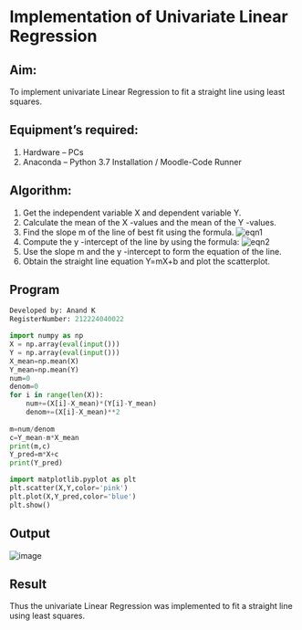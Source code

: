 
# Implementation of Univariate Linear Regression
## Aim:
To implement univariate Linear Regression to fit a straight line using least squares.
## Equipment’s required:
1.	Hardware – PCs
2.	Anaconda – Python 3.7 Installation / Moodle-Code Runner
## Algorithm:
1.	Get the independent variable X and dependent variable Y.
2.	Calculate the mean of the X -values and the mean of the Y -values.
3.	Find the slope m of the line of best fit using the formula.
 ![eqn1](./eq1.jpg)
4.	Compute the y -intercept of the line by using the formula:
![eqn2](./eq2.jpg)  
5.	Use the slope m and the y -intercept to form the equation of the line.
6.	Obtain the straight line equation Y=mX+b and plot the scatterplot.
## Program
``` python
Developed by: Anand K
RegisterNumber: 212224040022

import numpy as np
X = np.array(eval(input()))
Y = np.array(eval(input()))
X_mean=np.mean(X)
Y_mean=np.mean(Y)
num=0
denom=0
for i in range(len(X)):
    num+=(X[i]-X_mean)*(Y[i]-Y_mean)
    denom+=(X[i]-X_mean)**2
    
m=num/denom
c=Y_mean-m*X_mean
print(m,c)
Y_pred=m*X+c
print(Y_pred)

import matplotlib.pyplot as plt
plt.scatter(X,Y,color='pink')
plt.plot(X,Y_pred,color='blue')
plt.show()
```
## Output
![image](https://github.com/user-attachments/assets/70440910-3eb7-4533-ac22-57f19ba2b319)



## Result
Thus the univariate Linear Regression was implemented to fit a straight line using least squares.
